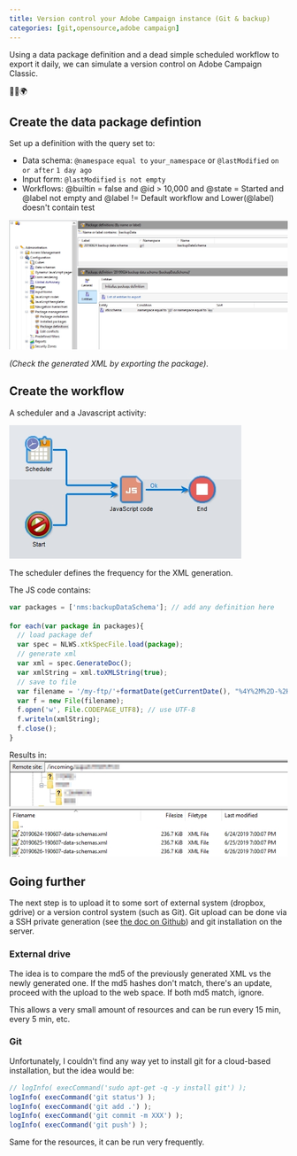 ```yaml
---
title: Version control your Adobe Campaign instance (Git & backup)
categories: [git,opensource,adobe campaign]
---
```


Using a data package definition and a dead simple scheduled workflow to export it daily, we can simulate a version control on Adobe Campaign Classic.

<p class="text-center">🐍👑🌍</p>

<!--more-->

## Create the data package defintion
Set up a definition with the query set to:

- Data schema: `@namespace` `equal to` `your_namespace` or `@lastModified` `on or after` `1 day ago`
- Input form: `@lastModified` `is not empty`
- Workflows: @builtin = false and @id > 10,000 and @state = Started and @label not empty and @label != Default workflow and Lower(@label) doesn't contain test

![](/assets/images/2019/06/adobe-campaign-git-package-definition.jpg)

*(Check the generated XML by exporting the package)*.

## Create the workflow

A scheduler and a Javascript activity:

![](/assets/images/2019/06/adobe-campaign-git-workflow.jpg)

The scheduler defines the frequency for the XML generation.

The JS code contains:
```js
var packages = ['nms:backupDataSchema']; // add any definition here

for each(var package in packages){
  // load package def
  var spec = NLWS.xtkSpecFile.load(package);
  // generate xml
  var xml = spec.GenerateDoc();
  var xmlString = xml.toXMLString(true);
  // save to file
  var filename = '/my-ftp/'+formatDate(getCurrentDate(), "%4Y%2M%2D-%2H%2M%2S")+'-'+package.replace(':', '_')+'.xml';
  var f = new File(filename);
  f.open('w', File.CODEPAGE_UTF8); // use UTF-8
  f.writeln(xmlString);
  f.close();
}
```

Results in:
![](/assets/images/2019/06/adobe-campaign-backup-ftp.jpg)

## Going further
The next step is to upload it to some sort of external system (dropbox, gdrive) or a version control system (such as Git).
Git upload can be done via a SSH private generation (see [the doc on Github](https://developer.github.com/v3/guides/managing-deploy-keys/#deploy-keys)) and git installation on the server.

### External drive
The idea is to compare the md5 of the previously generated XML vs the newly generated one. If the md5 hashes don't match, there's an update, proceed with the upload to the web space. If both md5 match, ignore.

This allows a very small amount of resources and can be run every 15 min, every 5 min, etc.

### Git
Unfortunately, I couldn't find any way yet to install git for a cloud-based installation, but the idea would be:
```js
// logInfo( execCommand('sudo apt-get -q -y install git') );
logInfo( execCommand('git status') );
logInfo( execCommand('git add .') );
logInfo( execCommand('git commit -m XXX') );
logInfo( execCommand('git push') );
```

Same for the resources, it can be run very frequently.
